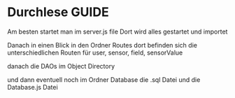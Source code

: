 # Durchlese GUIDE
Am besten startet man im server.js file
Dort wird alles gestartet und importet

Danach in einen Blick in den Ordner Routes dort befinden sich die unterschiedlichen Routen für user, sensor, field, sensorValue

danach die DAOs im Object Directory

und dann eventuell noch im Ordner Database die .sql Datei und die Database.js Datei
